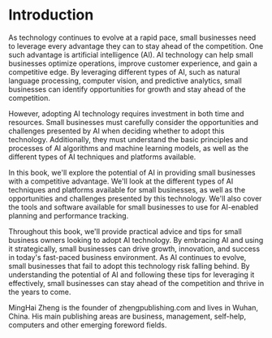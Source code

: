 # Introduction

As technology continues to evolve at a rapid pace, small businesses need to leverage every advantage they can to stay ahead of the competition. One such advantage is artificial intelligence (AI). AI technology can help small businesses optimize operations, improve customer experience, and gain a competitive edge. By leveraging different types of AI, such as natural language processing, computer vision, and predictive analytics, small businesses can identify opportunities for growth and stay ahead of the competition.

However, adopting AI technology requires investment in both time and resources. Small businesses must carefully consider the opportunities and challenges presented by AI when deciding whether to adopt this technology. Additionally, they must understand the basic principles and processes of AI algorithms and machine learning models, as well as the different types of AI techniques and platforms available.

In this book, we'll explore the potential of AI in providing small businesses with a competitive advantage. We'll look at the different types of AI techniques and platforms available for small businesses, as well as the opportunities and challenges presented by this technology. We'll also cover the tools and software available for small businesses to use for AI-enabled planning and performance tracking.

Throughout this book, we'll provide practical advice and tips for small business owners looking to adopt AI technology. By embracing AI and using it strategically, small businesses can drive growth, innovation, and success in today's fast-paced business environment. As AI continues to evolve, small businesses that fail to adopt this technology risk falling behind. By understanding the potential of AI and following these tips for leveraging it effectively, small businesses can stay ahead of the competition and thrive in the years to come.

MingHai Zheng is the founder of zhengpublishing.com and lives in Wuhan, China. His main publishing areas are business, management, self-help, computers and other emerging foreword fields.
